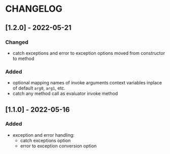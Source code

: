 # CHANGELOG

## [1.2.0] - 2022-05-21

### Changed

- catch exceptions and error to exception options moved from constructor
  to method

### Added

- optional mapping names of invoke arguments context variables inplace
  of default `arg0`, `arg1`, etc.
- catch any method call as evaluator invoke method

## [1.1.0] - 2022-05-16

### Added

- exception and error handling: 
  - catch exceptions option
  - error to exception conversion option
